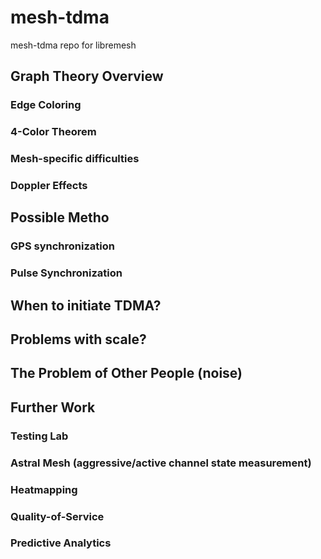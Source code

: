 # mesh-tdma
mesh-tdma repo for libremesh

## Graph Theory Overview

### Edge Coloring  
### 4-Color Theorem  
###  Mesh-specific difficulties 
### Doppler Effects
## Possible Metho
### GPS synchronization
### Pulse Synchronization
## When to initiate TDMA?
## Problems with scale?
## The Problem of Other People (noise)
## Further Work 
### Testing Lab 
### Astral Mesh (aggressive/active channel state measurement)  
### Heatmapping
### Quality-of-Service
### Predictive Analytics
